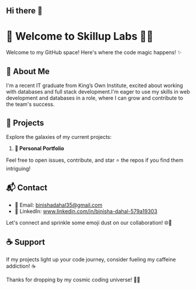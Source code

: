 ## Hi there 👋

<!--
**Binisha73/Binisha73** is a ✨ _special_ ✨ repository because its `README.md` (this file) appears on your GitHub profile.

Here are some ideas to get you started:

- 🔭 I’m currently working on ...
- 🌱 I’m currently learning ...
- 👯 I’m looking to collaborate on ...
- 🤔 I’m looking for help with ...
- 💬 Ask me about ...
- 📫 How to reach me: ...
- 😄 Pronouns: ...
- ⚡ Fun fact: ...
-->
# 👋 Welcome to Skillup Labs 👨‍💻

Welcome to my GitHub space! Here's where the code magic happens! ✨

## 🚀 About Me

I'm a recent IT graduate from King’s Own Institute, excited about working with databases and full stack development.I'm eager to use my skills in web development and databases in a role, where I can grow and contribute to the team's success.

## 🌟 Projects

Explore the galaxies of my current projects:

1. **🚀 Personal Portfolio**
   



Feel free to open issues, contribute, and star ⭐ the repos if you find them intriguing!

## 📬 Contact

- 📧 Email: binishadahal35@gmail.com
- 🔗 LinkedIn: www.linkedin.com/in/binisha-dahal-579a19303 

Let's connect and sprinkle some emoji dust on our collaboration! 🌐💬

## ☕ Support

If my projects light up your code journey, consider fueling my caffeine addiction! ☕️

Thanks for dropping by my cosmic coding universe! 🚀✨